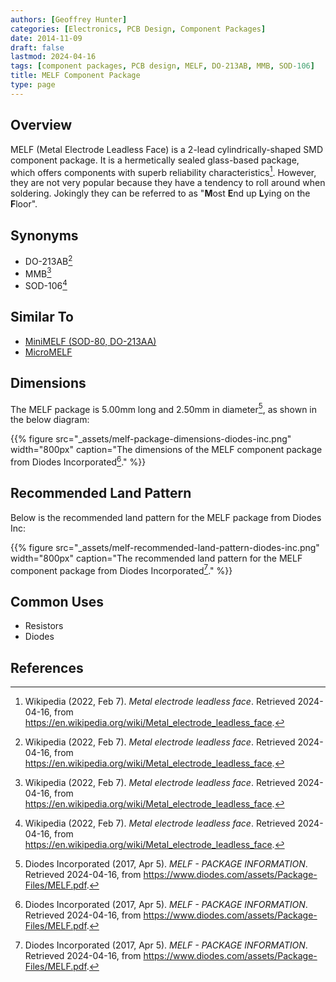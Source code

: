 ```yaml
---
authors: [Geoffrey Hunter]
categories: [Electronics, PCB Design, Component Packages]
date: 2014-11-09
draft: false
lastmod: 2024-04-16
tags: [component packages, PCB design, MELF, DO-213AB, MMB, SOD-106]
title: MELF Component Package
type: page
---
```


## Overview

MELF (Metal Electrode Leadless Face) is a 2-lead cylindrically-shaped SMD component package. It is a hermetically sealed glass-based package, which offers components with superb reliability characteristics[^wikipedia-melf]. However, they are not very popular because they have a tendency to roll around when soldering. Jokingly they can be referred to as "**M**ost **E**nd up **L**ying on the **F**loor".

## Synonyms

* DO-213AB[^wikipedia-melf]
* MMB[^wikipedia-melf]
* SOD-106[^wikipedia-melf]

## Similar To

* [MiniMELF (SOD-80, DO-213AA)](/pcb-design/component-packages/minimelf-component-package/)
* [MicroMELF](/pcb-design/component-packages/micromelf-component-package/)

## Dimensions

The MELF package is 5.00mm long and 2.50mm in diameter[^diodes-inc-melf], as shown in the below diagram:

{{% figure src="_assets/melf-package-dimensions-diodes-inc.png" width="800px" caption="The dimensions of the MELF component package from Diodes Incorporated[^diodes-inc-melf]." %}}

## Recommended Land Pattern

Below is the recommended land pattern for the MELF package from Diodes Inc:

{{% figure src="_assets/melf-recommended-land-pattern-diodes-inc.png" width="800px" caption="The recommended land pattern for the MELF component package from Diodes Incorporated[^diodes-inc-melf]." %}}

## Common Uses

* Resistors
* Diodes

## References

[^wikipedia-melf]: Wikipedia (2022, Feb 7). _Metal electrode leadless face_. Retrieved 2024-04-16, from https://en.wikipedia.org/wiki/Metal_electrode_leadless_face.
[^diodes-inc-melf]: Diodes Incorporated (2017, Apr 5). _MELF - PACKAGE INFORMATION_. Retrieved 2024-04-16, from https://www.diodes.com/assets/Package-Files/MELF.pdf.
